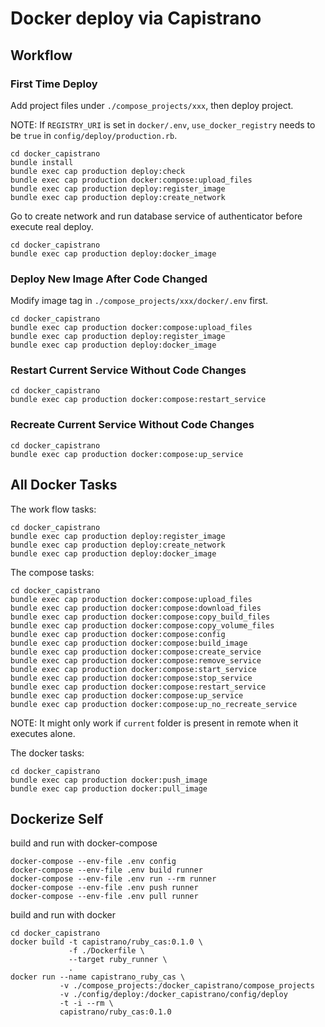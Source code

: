 # Docker deploy via Capistrano

## Workflow

### First Time Deploy

Add project files under `./compose_projects/xxx`, then deploy project.

NOTE: If `REGISTRY_URI` is set in `docker/.env`, `use_docker_registry` needs to be `true` in `config/deploy/production.rb`.

``` shell
cd docker_capistrano
bundle install
bundle exec cap production deploy:check
bundle exec cap production docker:compose:upload_files
bundle exec cap production deploy:register_image
bundle exec cap production deploy:create_network
```

Go to create network and run database service of authenticator before execute real deploy.

``` shell
cd docker_capistrano
bundle exec cap production deploy:docker_image
```

### Deploy New Image After Code Changed

Modify image tag in `./compose_projects/xxx/docker/.env` first.

``` shell
cd docker_capistrano
bundle exec cap production docker:compose:upload_files
bundle exec cap production deploy:register_image
bundle exec cap production deploy:docker_image
```

### Restart Current Service Without Code Changes

``` shell
cd docker_capistrano
bundle exec cap production docker:compose:restart_service
```

### Recreate Current Service Without Code Changes

``` shell
cd docker_capistrano
bundle exec cap production docker:compose:up_service
```

## All Docker Tasks

The work flow tasks:

``` shell
cd docker_capistrano
bundle exec cap production deploy:register_image
bundle exec cap production deploy:create_network
bundle exec cap production deploy:docker_image
```

The compose tasks:

``` shell
cd docker_capistrano
bundle exec cap production docker:compose:upload_files
bundle exec cap production docker:compose:download_files
bundle exec cap production docker:compose:copy_build_files
bundle exec cap production docker:compose:copy_volume_files
bundle exec cap production docker:compose:config
bundle exec cap production docker:compose:build_image
bundle exec cap production docker:compose:create_service
bundle exec cap production docker:compose:remove_service
bundle exec cap production docker:compose:start_service
bundle exec cap production docker:compose:stop_service
bundle exec cap production docker:compose:restart_service
bundle exec cap production docker:compose:up_service
bundle exec cap production docker:compose:up_no_recreate_service
```

NOTE: It might only work if `current` folder is present in remote when it executes alone.

The docker tasks:

``` shell
cd docker_capistrano
bundle exec cap production docker:push_image
bundle exec cap production docker:pull_image
```

## Dockerize Self

build and run with docker-compose

``` shell
docker-compose --env-file .env config
docker-compose --env-file .env build runner
docker-compose --env-file .env run --rm runner
docker-compose --env-file .env push runner
docker-compose --env-file .env pull runner
```

build and run with docker

``` shell
cd docker_capistrano
docker build -t capistrano/ruby_cas:0.1.0 \
             -f ./Dockerfile \
             --target ruby_runner \
             .
docker run --name capistrano_ruby_cas \
           -v ./compose_projects:/docker_capistrano/compose_projects
           -v ./config/deploy:/docker_capistrano/config/deploy
           -t -i --rm \
           capistrano/ruby_cas:0.1.0
```
